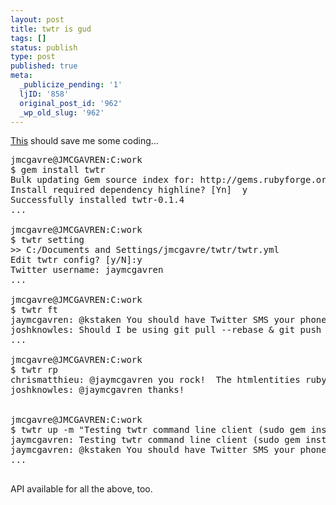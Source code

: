 ```yaml
---
layout: post
title: twtr is gud
tags: []
status: publish
type: post
published: true
meta:
  _publicize_pending: '1'
  ljID: '858'
  original_post_id: '962'
  _wp_old_slug: '962'
---
```

<a href="http://twtr.rubyforge.org">This</a> should save me some coding...

<pre>
jmcgavre@JMCGAVREN:C:work
$ gem install twtr
Bulk updating Gem source index for: http://gems.rubyforge.org
Install required dependency highline? [Yn]  y
Successfully installed twtr-0.1.4
...

jmcgavre@JMCGAVREN:C:work
$ twtr setting
&gt;&gt; C:/Documents and Settings/jmcgavre/twtr/twtr.yml
Edit twtr config? [y/N]:y
Twitter username: jaymcgavren
...

jmcgavre@JMCGAVREN:C:work
$ twtr ft
jaymcgavren: @kstaken You should have Twitter SMS your phone so that you can never escape from it. :) (I'm not reading much either.)
joshknowles: Should I be using git pull --rebase &amp; git push or should I doing my development on a branch and pulling/merging with master?
...

jmcgavre@JMCGAVREN:C:work
$ twtr rp
chrismatthieu: @jaymcgavren you rock!  The htmlentities ruby gem was *exactly* what I needed!  Thank you.
joshknowles: @jaymcgavren thanks!


jmcgavre@JMCGAVREN:C:work
$ twtr up -m "Testing twtr command line client (sudo gem install twtr)... Nice so far."
jaymcgavren: Testing twtr command line client (sudo gem install twtr)... Nice so far.
jaymcgavren: @kstaken You should have Twitter SMS your phone so that you can never escape from it. :) (I'm not reading much either.)
...

</pre>

API available for all the above, too.
